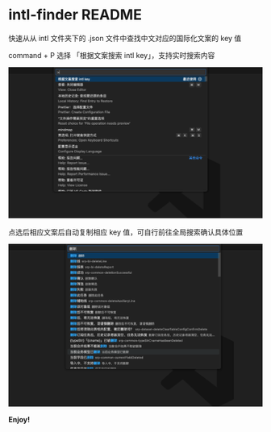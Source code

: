 # intl-finder README

快速从从 intl 文件夹下的 .json 文件中查找中文对应的国际化文案的 key 值

command + P 选择 「根据文案搜索 intl key」，支持实时搜索内容

![alt text](./images/image.png)

点选后相应文案后自动复制相应 key 值，可自行前往全局搜索确认具体位置

![alt text](./images/image-1.png)

**Enjoy!**

